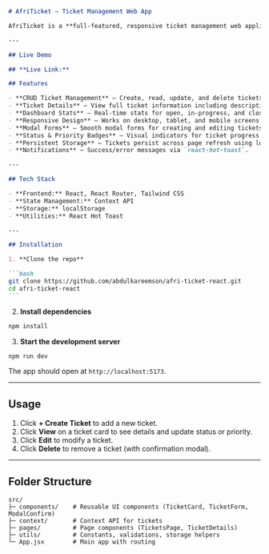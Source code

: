 ````markdown
# AfriTicket – Ticket Management Web App

AfriTicket is a **full-featured, responsive ticket management web application** built with **React**. It allows users to **create, view, edit, and delete support tickets**, track ticket status and priority, and see dashboard statistics. The app currently uses **localStorage** for data persistence and can be extended to a real backend.

---

## Live Demo

## **Live Link:**

## Features

- **CRUD Ticket Management** – Create, read, update, and delete tickets.
- **Ticket Details** – View full ticket information including description, status, and priority.
- **Dashboard Stats** – Real-time stats for open, in-progress, and closed tickets.
- **Responsive Design** – Works on desktop, tablet, and mobile screens.
- **Modal Forms** – Smooth modal forms for creating and editing tickets.
- **Status & Priority Badges** – Visual indicators for ticket progress and urgency.
- **Persistent Storage** – Tickets persist across page refresh using localStorage.
- **Notifications** – Success/error messages via `react-hot-toast`.

---

## Tech Stack

- **Frontend:** React, React Router, Tailwind CSS
- **State Management:** Context API
- **Storage:** localStorage
- **Utilities:** React Hot Toast

---

## Installation

1. **Clone the repo**

```bash
git clone https://github.com/abdulkareemson/afri-ticket-react.git
cd afri-ticket-react
```
````

2. **Install dependencies**

```bash
npm install
```

3. **Start the development server**

```bash
npm run dev
```

The app should open at `http://localhost:5173`.

---

## Usage

1. Click **+ Create Ticket** to add a new ticket.
2. Click **View** on a ticket card to see details and update status or priority.
3. Click **Edit** to modify a ticket.
4. Click **Delete** to remove a ticket (with confirmation modal).

---

## Folder Structure

```
src/
├─ components/    # Reusable UI components (TicketCard, TicketForm, ModalConfirm)
├─ context/       # Context API for tickets
├─ pages/         # Page components (TicketsPage, TicketDetails)
├─ utils/         # Constants, validations, storage helpers
└─ App.jsx        # Main app with routing
```
